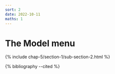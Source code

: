 ```yaml
---
sort: 2
date: 2022-10-11
maths: 1
---
```


# The Model menu

{% include chap-5/section-1/sub-section-2.html %}

{% bibliography --cited %}

